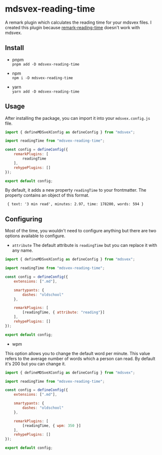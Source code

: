 # mdsvex-reading-time

A remark plugin which calculates the reading time for your mdsvex files. I created this plugin because [remark-reading-time](https://www.npmjs.com/package/remark-reading-time) doesn't work with mdsvex.


## Install

* pnpm  
`pnpm add -D mdsvex-reading-time`

* npm  
`npm i -D mdsvex-reading-time`

* yarn  
`yarn add -D mdsvex-reading-time`

## Usage

After installing the package, you can import it into your `mdsvex.config.js` file.

```js
import { defineMDSveXConfig as defineConfig } from "mdsvex";

import readingTime from "mdsvex-reading-time";

const config = defineConfig({
	remarkPlugins: [
		readingTime
	],
	rehypePlugins: []
});

export default config;

```

By default, it adds a new property `readingTime` to your frontmatter. The property contains an object of this format. 
```
 { text: '3 min read', minutes: 2.97, time: 178200, words: 594 }
```

## Configuring

Most of the time, you wouldn't need to configure anything but there are two options available to configure.

* `attribute`
The default attribute is `readingTime` but you can replace it with any name.

```javascript
import { defineMDSveXConfig as defineConfig } from "mdsvex";

import readingTime from "mdsvex-reading-time";

const config = defineConfig({
	extensions: [".md"],

	smartypants: {
		dashes: "oldschool"
	},

	remarkPlugins: [
		[readingTime, { attribute: "reading"}]
	],
	rehypePlugins: []
});

export default config;

```

* wpm

This option allows you to change the default word per minute. This value refers to the average number of words which a person can read. By default it's 200 but you can change it.

```javascript
import { defineMDSveXConfig as defineConfig } from "mdsvex";

import readingTime from "mdsvex-reading-time";

const config = defineConfig({
	extensions: [".md"],

	smartypants: {
		dashes: "oldschool"
	},

	remarkPlugins: [
		[readingTime, { wpm: 350 }]
	],
	rehypePlugins: []
});

export default config;

```